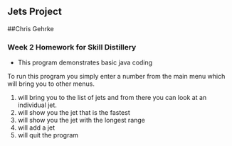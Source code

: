 ## Jets Project

##Chris Gehrke

### Week 2 Homework for Skill Distillery

* This program demonstrates basic java coding

To run this program you simply enter a number from the main menu which will bring you to other menus.
1. will bring you to the list of jets and from there you can look at an individual jet.
2. will show you the jet that is the fastest
3. will show you the jet with the longest range
4. will add a jet
5. will quit the program
